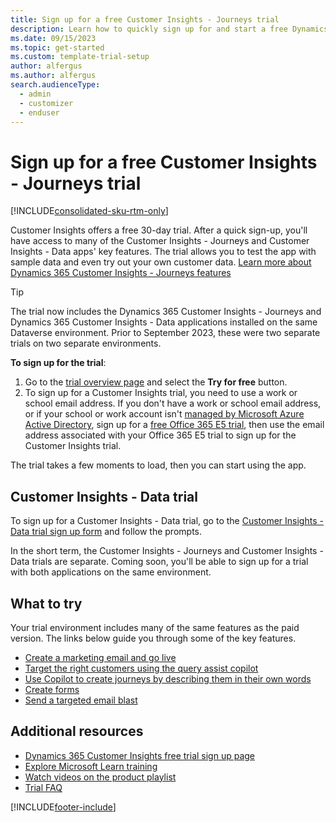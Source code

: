 ```yaml
---
title: Sign up for a free Customer Insights - Journeys trial
description: Learn how to quickly sign up for and start a free Dynamics 365 Customer Insights - Journeys trial. Explore the app with tours and videos, and find additional learning resources.
ms.date: 09/15/2023
ms.topic: get-started
ms.custom: template-trial-setup
author: alfergus
ms.author: alfergus
search.audienceType: 
  - admin
  - customizer
  - enduser
---
```


# Sign up for a free Customer Insights - Journeys trial

[!INCLUDE[consolidated-sku-rtm-only](./includes/consolidated-sku-rtm-only.md)]

Customer Insights offers a free 30-day trial. After a quick sign-up, you'll have access to many of the Customer Insights - Journeys and Customer Insights - Data apps' key features. The trial allows you to test the app with sample data and even try out your own customer data. [Learn more about Dynamics 365 Customer Insights - Journeys features](real-time-marketing-overview.md)

> [!TIP]
> The trial now includes the Dynamics 365 Customer Insights - Journeys and Dynamics 365 Customer Insights - Data applications installed on the same Dataverse environment. Prior to September 2023, these were two separate trials on two separate environments.

**To sign up for the trial**:

1. Go to the [trial overview page](https://dynamics.microsoft.com/ai/customer-insights/) and select the **Try for free** button.
1. To sign up for a Customer Insights trial, you need to use a work or school email address. If you don't have a work or school email address, or if your school or work account isn't [managed by Microsoft Azure Active Directory](https://azure.microsoft.com/services/active-directory/), sign up for a [free Office 365 E5 trial](https://www.microsoft.com/microsoft-365/enterprise/office-365-e5), then use the email address associated with your Office 365 E5 trial to sign up for the Customer Insights trial.

The trial takes a few moments to load, then you can start using the app.

## Customer Insights - Data trial

To sign up for a Customer Insights - Data trial, go to the [Customer Insights - Data trial sign up form](https://signup.microsoft.com/get-started/signup?SKU=036c2481-aa8a-47cd-ab43-324f0c157c2d&ali=1&RU=https%3a%2f%2fhome.ci.ai.dynamics.com%2fstart%2ftrial&products=036c2481-aa8a-47cd-ab43-324f0c157c2d&brandingId=28b276fb-d2a0-4379-a7c0-57dce33da0f9) and follow the prompts.

In the short term, the Customer Insights - Journeys and Customer Insights - Data trials are separate. Coming soon, you'll be able to sign up for a trial with both applications on the same environment.

## What to try

Your trial environment includes many of the same features as the paid version. The links below guide you through some of the key features.

- [Create a marketing email and go live](create-marketing-email.md)
- [Target the right customers using the query assist copilot](real-time-marketing-natural-language-segments.md)
- [Use Copilot to create journeys by describing them in their own words](real-time-marketing-use-copilot-create-journey.md)
- [Create forms](real-time-marketing-form-create.md)
- [Send a targeted email blast](real-time-marketing-email-get-started.md)

## Additional resources

- [Dynamics 365 Customer Insights free trial sign up page](https://dynamics.microsoft.com/ai/customer-insights/)
- [Explore Microsoft Learn training](/training/browse/?products=dynamics-marketing)
- [Watch videos on the product playlist](https://www.youtube.com/playlist?list=PLcakwueIHoT_cV1n1es1YJt_T2A5u-XpR)
- [Trial FAQ](trial-faq.md)

[!INCLUDE[footer-include](./includes/footer-banner.md)]